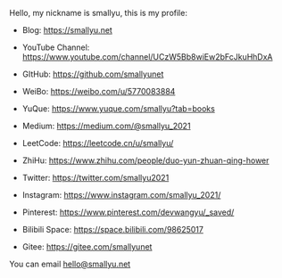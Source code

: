 
Hello, my nickname is smallyu, this is my profile:

- Blog: <https://smallyu.net>

- YouTube Channel: <https://www.youtube.com/channel/UCzW5Bb8wiEw2bFcJkuHhDxA>

- GItHub: <https://github.com/smallyunet>

- WeiBo: <https://weibo.com/u/5770083884>

- YuQue: <https://www.yuque.com/smallyu?tab=books>

- Medium: <https://medium.com/@smallyu_2021>

- LeetCode: <https://leetcode.cn/u/smallyu/>

- ZhiHu: <https://www.zhihu.com/people/duo-yun-zhuan-qing-hower>

- Twitter: <https://twitter.com/smallyu2021>

- Instagram: <https://www.instagram.com/smallyu_2021/>

- Pinterest: <https://www.pinterest.com/devwangyu/_saved/>

- Bilibili Space: <https://space.bilibili.com/98625017>

- Gitee: <https://gitee.com/smallyunet>

You can email hello@smallyu.net
